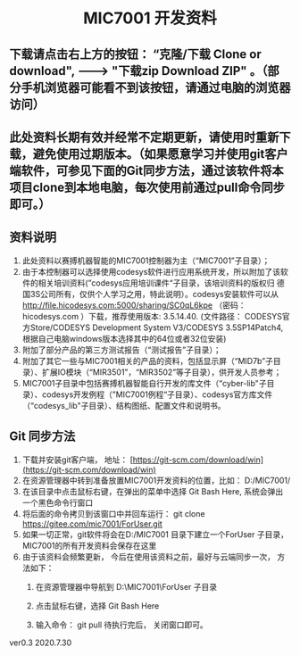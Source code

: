 # <center> MIC7001 开发资料 </center>

## 下载请点击右上方的按钮： “克隆/下载 Clone or download", --->  "下载zip  Download ZIP" 。（部分手机浏览器可能看不到该按钮，请通过电脑的浏览器访问）

## 此处资料长期有效并经常不定期更新，请使用时重新下载，避免使用过期版本。（如果愿意学习并使用git客户端软件，可参见下面的Git同步方法，通过该软件将本项目clone到本地电脑，每次使用前通过pull命令同步即可。）



## 资料说明

1. 此处资料以赛搏机器智能的MIC7001控制器为主（“MIC7001”子目录）；
2. 由于本控制器可以选择使用codesys软件进行应用系统开发，所以附加了该软件的相关培训资料(”codesys应用培训课件“子目录，该培训资料的版权归 德国3S公司所有，仅供个人学习之用，特此说明）。codesys安装软件可以从  http://file.hicodesys.com:5000/sharing/SC0qL6kpe   （密码：  hicodesys.com  ）下载，推荐使用版本: 3.5.14.40. (文件路径： CODESYS官方Store/CODESYS Development System V3/CODESYS 3.5SP14Patch4, 根据自己电脑windows版本选择其中的64位或者32位安装)
3. 附加了部分产品的第三方测试报告（“测试报告”子目录）；
4. 附加了其它一些与MIC7001相关的产品的资料，包括显示屏（“MID7b”子目录）、扩展IO模块（“MIR3501”，“MIR3502”等子目录），供开发人员参考；
5. MIC7001子目录中包括赛搏机器智能自行开发的库文件（“cyber-lib"子目录）、codesys开发例程（”MIC7001例程“子目录）、codesys官方库文件（“codesys_lib"子目录）、结构图纸、配置文件和说明书。

## Git 同步方法
1. 下载并安装git客户端， 地址： [https://git-scm.com/download/win](https://git-scm.com/download/win)
2.  在资源管理器中转到准备放置MIC7001开发资料的位置，比如：  D:/MIC7001/
3.  在该目录中点击鼠标右键，在弹出的菜单中选择 Git Bash Here, 系统会弹出一个黑色命令行窗口
4.  将后面的命令拷贝到该窗口中并回车运行：    git clone https://gitee.com/mic7001/ForUser.git
5.  如果一切正常，git软件将会在D:/MIC7001 目录下建立一个ForUser 子目录， MIC7001的所有开发资料会保存在这里
6.  由于该资料会频繁更新， 今后在使用该资料之前，最好与云端同步一次， 方法如下：
    1. 在资源管理器中导航到 D:\MIC7001\ForUser 子目录

    2. 点击鼠标右键，选择 Git Bash Here

    3. 输入命令： git pull   待执行完后， 关闭窗口即可。


ver0.3 2020.7.30



